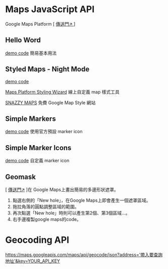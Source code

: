 # Maps JavaScript API
Google Maps Platform [ [傳送門↗ ](https://developers.google.com/maps)]

## Hello Word

[demo code](1_helloword.html) 簡易基本用法

## Styled Maps - Night Mode

[demo code](2_nightmode.html)

[Maps Platform Styling Wizard](https://mapstyle.withgoogle.com/) 線上自定義 map 樣式工具

[SNAZZY MAPS](https://snazzymaps.com/) 免費 Google Map Style 網站

## Simple Markers

[demo code](3_simplemarkers.html) 使用官方預設 marker icon

## Simple Marker Icons

[demo code](4_simplemarkericons.html) 自定義 marker icon

## Geomask

[ [傳送門↗](http://maps.vasile.ch/geomask/) ]在 Google Maps上畫出簡易的多邊形狀遮罩。

1. 點選右側的「New hole」，在Google Maps上即會產生一個遮罩區域。
2. 拖拉角落的圓點調整區域的範圍。
3. 再次點選「New hole」時則可以產生第2個、第3個區域…。
4. 右手邊複製google maps的code。

# Geocoding API

https://maps.googleapis.com/maps/api/geocode/json?address='帶入要查詢地址'&key=YOUR_API_KEY